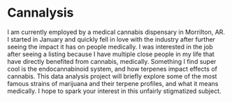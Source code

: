 # Cannalysis
I am currently employed by a medical cannabis dispensary in Morrilton, AR. I started in January and quickly fell in love with the industry after further seeing the impact it has on people medically. I was interested in the job after seeing a listing because I have multiple close people in my life that have directly benefited from cannabis, medically. Something I find super cool is the endocannabinoid system, and how terpenes impact effects of cannabis. This data analysis project will briefly explore some of the most famous strains of marijuana and their terpene profiles, and what it means medically. I hope to spark your interest in this unfairly stigmatized subject. 
